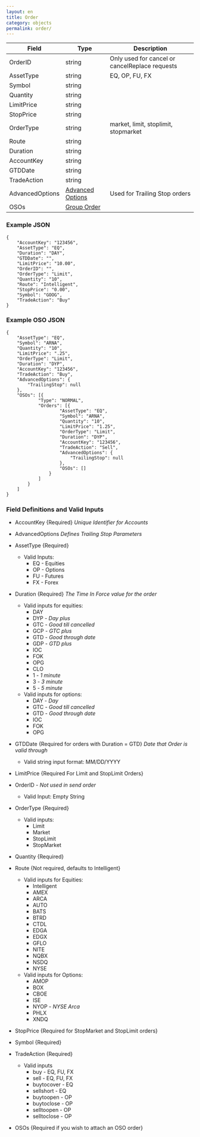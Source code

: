 ```yaml
---
layout: en
title: Order
category: objects
permalink: order/
---
```


| Field | Type | Description |
| ----- | ---- | ----------- |
| OrderID | string | Only used for cancel or cancelReplace requests |
| AssetType | string | EQ, OP, FU, FX |
| Symbol | string | |
| Quantity | string | |
| LimitPrice | string | |
| StopPrice | string | |
| OrderType | string | market, limit, stoplimit, stopmarket |
| Route | string | |
| Duration | string | |
| AccountKey | string | |
| GTDDate | string | |
| TradeAction | string | |
| AdvancedOptions | [Advanced Options](../advanced-options) | Used for Trailing Stop orders |
| OSOs | [Group Order](../group-order/) | |

### Example JSON

    {
        "AccountKey": "123456",
        "AssetType": "EQ",
        "Duration": "DAY",
        "GTDDate": "",
        "LimitPrice": "10.00",
        "OrderID": "",
        "OrderType": "Limit",
        "Quantity": "10",
        "Route": "Intelligent",
        "StopPrice": "0.00",
        "Symbol": "GOOG",
        "TradeAction": "Buy"
    }

### Example OSO JSON

    {
        "AssetType": "EQ",
        "Symbol": "ARNA",
        "Quantity": "10",
        "LimitPrice": ".25",
        "OrderType": "Limit",
        "Duration": "DYP",
        "AccountKey": "123456",
        "TradeAction": "Buy",
        "AdvancedOptions": {
            "TrailingStop": null
        },
        "OSOs": [{
                "Type": "NORMAL",
                "Orders": [{
                        "AssetType": "EQ",
                        "Symbol": "ARNA",
                        "Quantity": "10",
                        "LimitPrice": "1.25",
                        "OrderType": "Limit",
                        "Duration": "DYP",
                        "AccountKey": "123456",
                        "TradeAction": "Sell",
                        "AdvancedOptions": {
                            "TrailingStop": null
                        },
                        "OSOs": []
                    }
                ]
            }
        ]
    }

### Field Definitions and Valid Inputs

* AccountKey {Required} *Unique Identifier for Accounts*
* AdvancedOptions *Defines Trailing Stop Parameters*
* AssetType {Required}

  * Valid Inputs:
    * EQ - Equities
    * OP - Options
    * FU - Futures
    * FX - Forex
* Duration {Required} *The Time In Force value for the order*

  * Valid inputs for equities:
    * DAY
    * DYP - *Day plus*
    * GTC - *Good till cancelled*
    * GCP - *GTC plus*
    * GTD - *Good through date*
    * GDP - *GTD plus*
    * IOC
    * FOK
    * OPG
    * CLO
    * 1 - *1 minute*
    * 3 - *3 minute*
    * 5 - *5 minute*
  * Valid inputs for options:
    * DAY - *Day*
    * GTC - *Good till cancelled*
    * GTD - *Good through date*
    * IOC
    * FOK
    * OPG
* GTDDate {Required for orders with Duration = GTD} *Date that Order is valid through*

  * Valid string input format: MM/DD/YYYY
* LimitPrice {Required For Limit and StopLimit Orders}
* OrderID - *Not used in send order*

  * Valid Input: Empty String
* OrderType {Required}

  * Valid inputs:
    * Limit
    * Market
    * StopLimit
    * StopMarket
* Quantity {Required}
* Route {Not required, defaults to Intelligent}

  * Valid inputs for Equities:
    * Intelligent
    * AMEX
    * ARCA
    * AUTO
    * BATS
    * BTRD
    * CTDL
    * EDGA
    * EDGX
    * GFLO
    * NITE
    * NQBX
    * NSDQ
    * NYSE
  * Valid inputs for Options:
    * AMOP
    * BOX
    * CBOE
    * ISE
    * NYOP - *NYSE Arca*
    * PHLX
    * XNDQ
* StopPrice {Required for StopMarket and StopLimit orders}
* Symbol {Required}
* TradeAction {Required}

  * Valid inputs
    * buy - EQ, FU, FX
    * sell - EQ, FU, FX
    * buytocover - EQ
    * sellshort - EQ
    * buytoopen - OP
    * buytoclose - OP
    * selltoopen - OP
    * selltoclose - OP
* OSOs {Required if you wish to attach an OSO order}